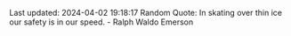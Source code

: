 Last updated: 2024-04-02 19:18:17
Random Quote: In skating over thin ice our safety is in our speed. - Ralph Waldo Emerson